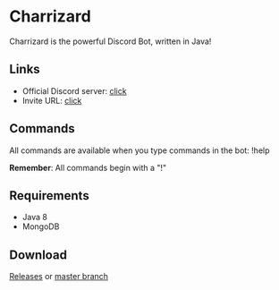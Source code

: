 # Charrizard
Charrizard is the powerful Discord Bot, written in Java!

## Links
* Official Discord server: [click](https://discord.gg/jBCzCx8)
* Invite URL: [click](https://discordapp.com/oauth2/authorize?&client_id=277567355360509962&scope=bot&permissions=8)

## Commands
All commands are available when you type commands in the bot: !help

**Remember**: All commands begin with a "!"

## Requirements
* Java 8
* MongoDB

## Download
[Releases](https://github.com/ProgrammingWizzard/Charrizard/releases) or [master branch](https://github.com/ProgrammingWizzard/Charrizard/archive/master.zip)



